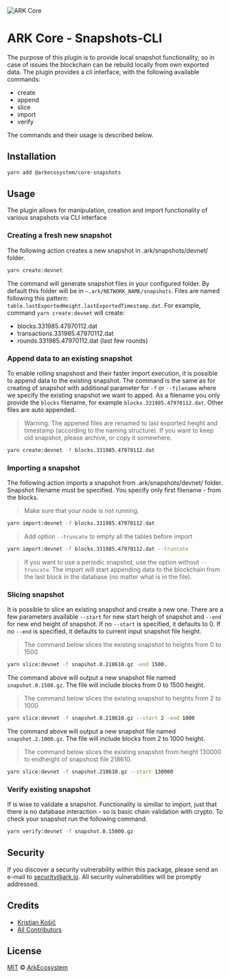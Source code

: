 ![ARK Core](https://i.imgur.com/1aP6F2o.png)

# ARK Core - Snapshots-CLI

The purpose of this plugin is to provide local snapshot functionality, so in case of issues the blockchain can be rebuild locally from own exported data.
The plugin provides a cli interface, with the following available commands:

- create
- append
- slice
- import
- verify

The commands and their usage is described below.

## Installation

```bash
yarn add @arkecosystem/core-snapshots
```
## Usage
The plugin allows for manipulation, creation and import functionality of various snapshots via CLI interface

### Creating a fresh new snapshot
The following action creates a new snapshot in .ark/snapshots/devnet/ folder.
```bash
yarn create:devnet
```
The command will generate snapshot files in your configured folder. By default this folder will be in `~.ark/NETWORK_NAME/snapshots`.
Files are named following this pattern:  `table.lastExportedHeight.lastExportedTimestamp.dat`. For example, command `yarn create:devnet` will create:
- blocks.331985.47970112.dat
- transactions.331985.47970112.dat
- rounds.331985.47970112.dat (last few rounds)

### Append data to an existing snapshot
To enable rolling snapshost and their faster import execution, it is possible to append data to the existing snapshot.
The command is the same as for creating of snapshot with additional parameter for `-f` or `--filename` where we specify the existing snapshot we want to apped.
As a filename you only provide the `blocks` filename, for example `blocks.331985.47970112.dat`. Other files are auto appended.

>Warning: The appened files are renamed to last exported height and timestamp (according to the naming structure). If you want to keep old snapshot, please archive, or copy it somewhere.
```bash
yarn create:devnet -f blocks.331985.47970112.dat
```

### Importing a snapshot
The following action imports a snapshot from .ark/snapshots/devnet/ folder. Snapshot filename must be specified. You specify only first filename - from the blocks.
>Make sure that your node is not running.
```bash
yarn import:devnet -f blocks.331985.47970112.dat
```
> Add option `--truncate` to empty all the tables before import
```bash
yarn import:devnet -f blocks.331985.47970112.dat --truncate
```
>If you want to use a periodic snapshot, use the option without `--truncate`. The import will start appending data to the blockchain from the last block in the database (no matter what is in the file).

### Slicing snapshot
It is possible to slice an existing snapshot and create a new one. There are a few parameters available `--start` for new start heigh of snapshot and `--end` for new end height of snapshot.
If no `--start` is specified, it defaults to 0. If no `--end` is specified, it defaults to current input snapshot file height.

>The command below slices the existing snapshot to heights from 0 to 1500
```bash
yarn slice:devnet -f snapshot.0.218610.gz -end 1500.
```
The command above will output a new snapshot file named `snapshot.0.1500.gz`. The file will include blocks from 0 to 1500 height.

>The command below slices the existing snapshot to heights from 2 to 1000
```bash
yarn slice:devnet -f snapshot.0.218610.gz --start 2 -end 1000
```
The command above will output a new snapshot file named `snapshot.2.1000.gz`. The file will include blocks from 2 to 1000 height.


>The command below slices the existing snapshot from height 130000 to endheight of snapshost file 218610.
```bash
yarn slice:devnet -f snapshot.218610.gz --start 130000
```

### Verify existing snapshot
If is wise to validate a snapshot. Functionality is simillar to import, just that there is no database interaction - so is basic chain validation with crypto. To check your snapshot run the following command.
```bash
yarn verify:devnet -f snapshot.0.15000.gz
```

## Security
If you discover a security vulnerability within this package, please send an e-mail to security@ark.io. All security vulnerabilities will be promptly addressed.

## Credits

- [Kristjan Košič](https://github.com/kristjank)
- [All Contributors](../../../../contributors)

## License

[MIT](LICENSE) © [ArkEcosystem](https://ark.io)
